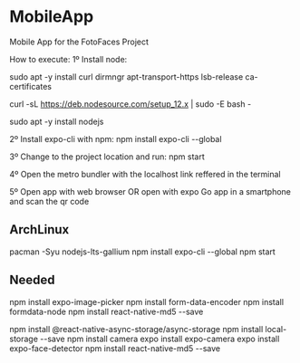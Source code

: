 # MobileApp
Mobile App for the FotoFaces Project

How to execute:
1º Install node:

sudo apt -y install curl dirmngr apt-transport-https lsb-release ca-certificates

curl -sL https://deb.nodesource.com/setup_12.x | sudo -E bash -

sudo apt -y install nodejs

2º Install expo-cli with npm:
npm install expo-cli --global

3º Change to the project location and run:
npm start

4º Open the metro bundler with the localhost link reffered in the terminal

5º Open app with web browser OR open with expo Go app in a smartphone and scan the qr code


## ArchLinux
pacman -Syu nodejs-lts-gallium
npm install expo-cli --global
npm start

## Needed
npm install expo-image-picker
npm install form-data-encoder
npm install formdata-node
npm install react-native-md5 --save

npm install @react-native-async-storage/async-storage
npm install local-storage --save
npm install camera
expo install expo-camera
expo install expo-face-detector
npm install react-native-md5 --save
